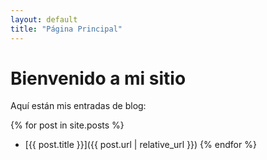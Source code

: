 ```yaml
---
layout: default
title: "Página Principal"
---
```


# Bienvenido a mi sitio
Aquí están mis entradas de blog:

{% for post in site.posts %}
* [{{ post.title }}]({{ post.url | relative_url }})
{% endfor %}
